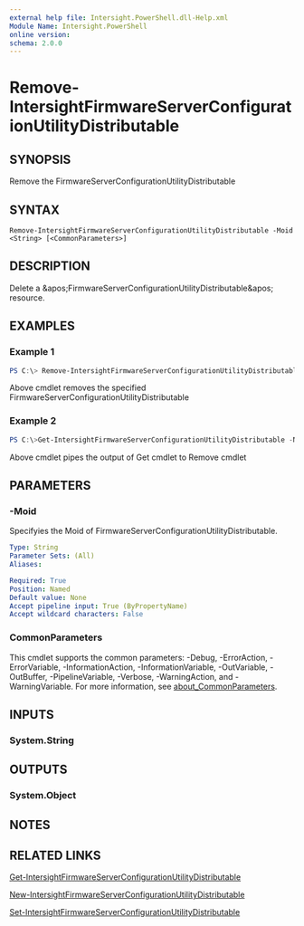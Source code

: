```yaml
---
external help file: Intersight.PowerShell.dll-Help.xml
Module Name: Intersight.PowerShell
online version:
schema: 2.0.0
---
```


# Remove-IntersightFirmwareServerConfigurationUtilityDistributable

## SYNOPSIS
Remove the FirmwareServerConfigurationUtilityDistributable

## SYNTAX

```
Remove-IntersightFirmwareServerConfigurationUtilityDistributable -Moid <String> [<CommonParameters>]
```

## DESCRIPTION
Delete a &amp;apos;FirmwareServerConfigurationUtilityDistributable&amp;apos; resource.

## EXAMPLES

### Example 1
```powershell
PS C:\> Remove-IntersightFirmwareServerConfigurationUtilityDistributable -Moid "xxxxxxxxxxxxxxxxxxxxxxxxxxx"
```
Above cmdlet removes the specified FirmwareServerConfigurationUtilityDistributable 

### Example 2
```powershell
PS C:\>Get-IntersightFirmwareServerConfigurationUtilityDistributable -Name "MoName"|  Remove-IntersightFirmwareServerConfigurationUtilityDistributable
```
Above cmdlet pipes the output of Get cmdlet to Remove cmdlet

## PARAMETERS

### -Moid
Specifyies the Moid of FirmwareServerConfigurationUtilityDistributable.

```yaml
Type: String
Parameter Sets: (All)
Aliases:

Required: True
Position: Named
Default value: None
Accept pipeline input: True (ByPropertyName)
Accept wildcard characters: False
```

### CommonParameters
This cmdlet supports the common parameters: -Debug, -ErrorAction, -ErrorVariable, -InformationAction, -InformationVariable, -OutVariable, -OutBuffer, -PipelineVariable, -Verbose, -WarningAction, and -WarningVariable. For more information, see [about_CommonParameters](http://go.microsoft.com/fwlink/?LinkID=113216).

## INPUTS

### System.String

## OUTPUTS

### System.Object
## NOTES

## RELATED LINKS

[Get-IntersightFirmwareServerConfigurationUtilityDistributable](./Get-IntersightFirmwareServerConfigurationUtilityDistributable.md)

[New-IntersightFirmwareServerConfigurationUtilityDistributable](./New-IntersightFirmwareServerConfigurationUtilityDistributable.md)

[Set-IntersightFirmwareServerConfigurationUtilityDistributable](./Set-IntersightFirmwareServerConfigurationUtilityDistributable.md)

